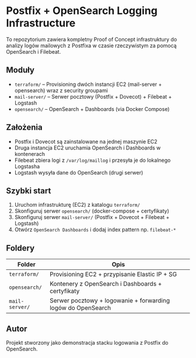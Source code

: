 # Postfix + OpenSearch Logging Infrastructure

To repozytorium zawiera kompletny Proof of Concept infrastruktury do analizy logów mailowych z Postfixa w czasie rzeczywistym za pomocą OpenSearch i Filebeat.

## Moduły

- `terraform/` – Provisioning dwóch instancji EC2 (mail-server + opensearch) wraz z security groupami
- `mail-server/` – Serwer pocztowy (Postfix + Dovecot) + Filebeat + Logstash
- `opensearch/` – OpenSearch + Dashboards (via Docker Compose)

## Założenia

- Postfix i Dovecot są zainstalowane na jednej maszynie EC2
- Druga instancja EC2 uruchamia OpenSearch i Dashboards w kontenerach
- Filebeat zbiera logi z `/var/log/maillog` i przesyła je do lokalnego Logstasha
- Logstash wysyła dane do OpenSearch (drugi serwer)

## Szybki start

1. Uruchom infrastrukturę (EC2) z katalogu `terraform/`
2. Skonfiguruj serwer `opensearch/` (docker-compose + certyfikaty)
3. Skonfiguruj serwer `mail-server/` (Postfix + Dovecot + Filebeat + Logstash)
4. Otwórz `OpenSearch Dashboards` i dodaj index pattern np. `filebeat-*`

## Foldery

| Folder         | Opis                                                                 |
|----------------|----------------------------------------------------------------------|
| `terraform/`   | Provisioning EC2 + przypisanie Elastic IP + SG                        |
| `opensearch/`  | Kontenery z OpenSearch i Dashboards + certyfikaty                    |
| `mail-server/` | Serwer pocztowy + logowanie + forwarding logów do OpenSearch         |

## Autor

Projekt stworzony jako demonstracja stacku logowania z Postfix do OpenSearch.